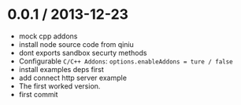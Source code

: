 
0.0.1 / 2013-12-23 
==================

  * mock cpp addons
  * install node source code from qiniu
  * dont exports sandbox securty methods
  * Configurable `C/C++ Addons`: `options.enableAddons = ture / false`
  * install examples deps first
  * add connect http server example
  * The first worked version.
  * first commit
